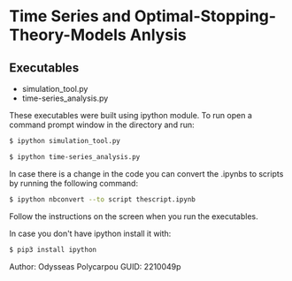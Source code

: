 # Time Series and Optimal-Stopping-Theory-Models Anlysis

## Executables

- simulation_tool.py
- time-series_analysis.py

These executables were built using ipython module.
To run open a command prompt window in the directory and run:

```bash
$ ipython simulation_tool.py
```
```bash
$ ipython time-series_analysis.py
```
In case there is a change in the code you can convert the .ipynbs to scripts by running the following command:

```bash
$ ipython nbconvert --to script thescript.ipynb
```

Follow the instructions on the screen when you run the executables.

In case you don't have ipython install it with:

```bash
$ pip3 install ipython
```

Author: Odysseas Polycarpou
GUID: 2210049p
